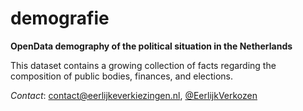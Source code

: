 # demografie
**OpenData demography of the political situation in the Netherlands**

This dataset contains a growing collection of facts regarding the composition of public bodies, finances, and elections.

*Contact*: [contact@eerlijkeverkiezingen.nl](mailto:contact@eerlijkeverkiezingen.nl), [@EerlijkVerkozen](http://twitter.com/EerlijkVerkozen)
